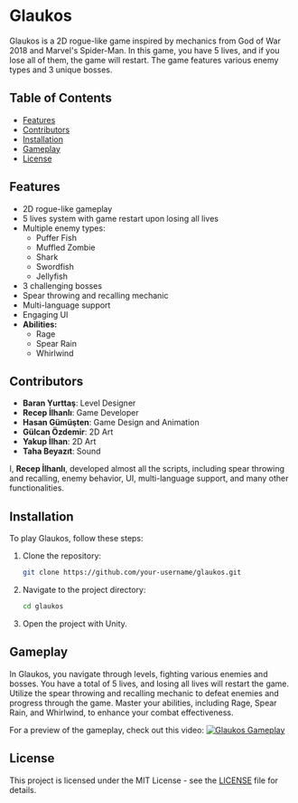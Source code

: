 # Glaukos

Glaukos is a 2D rogue-like game inspired by mechanics from God of War 2018 and Marvel's Spider-Man. In this game, you have 5 lives, and if you lose all of them, the game will restart. The game features various enemy types and 3 unique bosses.

## Table of Contents
- [Features](#features)
- [Contributors](#contributors)
- [Installation](#installation)
- [Gameplay](#gameplay)
- [License](#license)

## Features
- 2D rogue-like gameplay
- 5 lives system with game restart upon losing all lives
- Multiple enemy types:
  - Puffer Fish
  - Muffled Zombie
  - Shark
  - Swordfish
  - Jellyfish
- 3 challenging bosses
- Spear throwing and recalling mechanic
- Multi-language support
- Engaging UI
- **Abilities:**
  - Rage
  - Spear Rain
  - Whirlwind

## Contributors
- **Baran Yurttaş**: Level Designer
- **Recep İlhanlı**: Game Developer
- **Hasan Gümüşten**: Game Design and Animation
- **Gülcan Özdemir**: 2D Art
- **Yakup İlhan**: 2D Art
- **Taha Beyazıt**: Sound

I, **Recep İlhanlı**, developed almost all the scripts, including spear throwing and recalling, enemy behavior, UI, multi-language support, and many other functionalities.

## Installation
To play Glaukos, follow these steps:
1. Clone the repository:
    ```bash
    git clone https://github.com/your-username/glaukos.git
    ```
2. Navigate to the project directory:
    ```bash
    cd glaukos
    ```
3. Open the project with Unity.

## Gameplay
In Glaukos, you navigate through levels, fighting various enemies and bosses. You have a total of 5 lives, and losing all lives will restart the game. Utilize the spear throwing and recalling mechanic to defeat enemies and progress through the game. Master your abilities, including Rage, Spear Rain, and Whirlwind, to enhance your combat effectiveness.

For a preview of the gameplay, check out this video:
[![Glaukos Gameplay](https://img.youtube.com/vi/66FfYAR7wkg/0.jpg)](https://youtu.be/66FfYAR7wkg)

## License
This project is licensed under the MIT License - see the [LICENSE](LICENSE) file for details.
